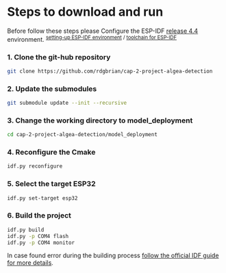 # **Steps to download and run** 
Before follow these steps please Configure the ESP-IDF [release 4.4](https://github.com/espressif/esp-idf/tree/release/v4.4) environment. <sup>[setting-up ESP-IDF environment](https://www.youtube.com/watch?v=byVPAfodTyY) / [toolchain for ESP-IDF](https://blog.espressif.com/esp-idf-development-tools-guide-part-i-89af441585b) 

### 1. Clone the git-hub repository 

```bash
git clone https://github.com/rdgbrian/cap-2-project-algea-detection

```
### 2. Update the submodules

```bash
git submodule update --init --recursive 

```

### 3. Change the working directory to model_deployment

```bash 
cd cap-2-project-algea-detection/model_deployment

```

### 4. Reconfigure the Cmake 

```bash 
idf.py reconfigure 

```

### 5. Select the target ESP32

```bash 
idf.py set-target esp32

```
### 6. Build the project

```bash
idf.py build
idf.py -p COM4 flash
idf.py -p COM4 monitor

```
In case found error during the building process [follow the official IDF  guide for more details](https://docs.espressif.com/projects/esp-idf/en/latest/esp32/get-started/index.html#build-your-first-project). 